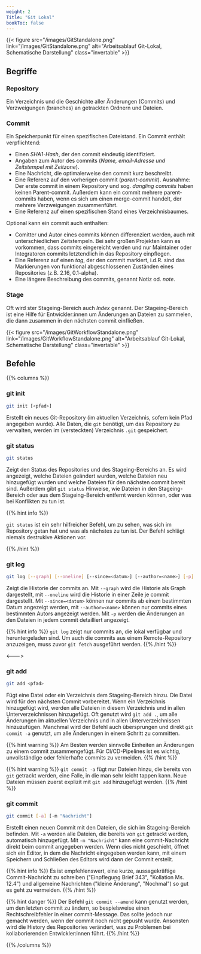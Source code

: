 ```yaml
---
weight: 2
Title: "Git Lokal"
bookToc: false
---
```


{{< figure src="/images/GitStandalone.png" link="/images/GitStandalone.png" alt="Arbeitsablauf Git-Lokal, Schematische Darstellung" class="invertable" >}}

## Begriffe

### Repository

Ein Verzeichnis und die Geschichte aller Änderungen (Commits) und Verzweigungen (branches) an getrackten Ordnern und Dateien.

### Commit

Ein Speicherpunkt für einen spezifischen Dateistand. Ein Commit enthält verpflichtend:

- Einen *SHA1-Hash*, der den commit eindeutig identifiziert.
- Angaben zum Autor des commits (*Name, email-Adresse und Zeitstempel mit Zeitzone*).
- Eine Nachricht, die optimalerweise den commit kurz beschreibt.
- Eine Referenz auf den vorherigen commit (*parent-commit*). Ausnahme: Der erste commit in einem Repository und sog. *dangling commits* haben keinen Parent-commit. Außerdem kann ein commit mehrere parent-commits haben, wenn es sich um einen merge-commit handelt, der mehrere Verzweigungen zusammenführt.
- Eine Referenz auf einen spezifischen Stand eines Verzeichnisbaumes.

Optional kann ein commit auch enthalten:

- Comitter und Autor eines commits können differenziert werden, auch mit unterschiedlichen Zeitstempeln. Bei sehr großen Projekten kann es vorkommen, dass commits eingereicht werden und nur Maintainer oder Integratoren commits letztendlich in das Repository einpflegen.
- Eine Referenz auf einen *tag*, der den commit markiert, i.d.R. sind das Markierungen von funktional abgeschlossenen Zuständen eines Repositories (z.B. 2.16, 0.1-alpha).
- Eine längere Beschreibung des commits, genannt Notiz od. *note*.

### Stage

Oft wird ster Stageing-Bereich auch *Index* genannt. Der Stageing-Bereich ist eine Hilfe für Entwickler:innen um Änderungen an Dateien zu sammelen, die dann zusammen in den nächsten commit einfließen.

{{< figure src="/images/GitWorkflowStandalone.png" link="/images/GitWorkflowStandalone.png" alt="Arbeitsablauf Git-Lokal, Schematische Darstellung" class="invertable" >}}

## Befehle

{{% columns %}}

### git init

```bash
git init [<pfad>]
```

Erstellt ein neues Git-Repository (im aktuellen Verzeichnis, sofern kein Pfad angegeben wurde).
Alle Daten, die `git` benötigt, um das Repository zu verwalten, werden im (versteckten) Verzeichnis `.git` gespeichert.

### git status

```bash
git status
```

Zeigt den Status des Repositories und des Stageing-Bereichs an. Es wird angezeigt, welche Dateien geändert wurden, welche Dateien neu hinzugefügt wurden und welche Dateien für den nächsten commit bereit sind. Außerdem gibt `git status` Hinweise, wie Dateien in den Stageing-Bereich oder aus dem Stageing-Bereich entfernt werden können, oder was bei Konflikten zu tun ist.

{{% hint info %}}

`git status` ist ein sehr hilfreicher Befehl, um zu sehen, was sich im Repository getan hat und was als nächstes zu tun ist. Der Befehl schlägt niemals destrukive Aktionen vor.

{{% /hint %}}


### git log

```bash
git log [--graph] [--oneline] [--since=<datum>] [--author=<name>] [-p]
```

Zeigt die Historie der commits an. Mit `--graph` wird die Historie als Graph dargestellt, mit `--oneline` wird die Historie in einer Zeile je commit dargestellt. Mit `--since=<datum>` können nur commits ab einem bestimmten Datum angezeigt werden, mit `--author=<name>` können nur commits eines bestimmten Autors angezeigt werden. Mit `-p` werden die Änderungen an den Dateien in jedem commit detailliert angezeigt.

{{% hint info %}}
`git log` zeigt nur commits an, die lokal verfügbar und heruntergeladen sind. Um auch die commits aus einem Remote-Repository anzuzeigen, muss zuvor `git fetch` ausgeführt werden.
{{% /hint %}}


<--->



### git add

```bash
git add <pfad>
```

Fügt eine Datei oder ein Verzeichnis dem Stageing-Bereich hinzu. Die Datei wird für den nächsten Commit vorbereitet. Wenn ein Verzeichnis hinzugefügt wird, werden alle Dateien in diesem Verzeichnis und in allen Unterverzeichnissen hinzugefügt. Oft genutzt wird `git add .`, um alle Änderungen im aktuellen Verzeichnis und in allen Unterverzeichnissen hinzuzufügen. Manchmal wird der Befehl auch übersprungen und direkt `git commit -a` genutzt, um alle Änderungen in einem Schritt zu committen.

{{% hint warning %}}
Am Besten werden sinnvolle Einheiten an Änderungen zu einem commit zusammengefügt. Für CI/CD-Pipelines ist es wichtig, unvollständige oder fehlerhafte commits zu vermeiden.
{{% /hint %}}

{{% hint warning %}}
`git commit -a` fügt nur Dateien hinzu, die bereits von `git` getrackt werden, eine Falle, in die man sehr leicht tappen kann. Neue Dateien müssen zuerst explizit mit `git add` hinzugefügt werden.
{{% /hint %}}


### git commit

```bash
git commit [-a] [-m "Nachricht"]
```

Erstellt einen neuen Commit mit den Dateien, die sich im Stageing-Bereich befinden. Mit `-a` werden alle Dateien, die bereits von `git` getrackt werden, automatisch hinzugefügt. Mit `-m "Nachricht"` kann eine commit-Nachricht direkt beim commit angegeben werden. Wenn dies nicht geschieht, öffnet sich ein Editor, in dem die Nachricht eingegeben werden kann, mit einem Speichern und Schließen des Editors wird dann der Commit erstellt.

{{% hint info %}}
Es ist empfehlenswert, eine kurze, aussagekräftige Commit-Nachricht zu schreiben ("Einpflegung Brief 343", "Kollation Ms. 12.4") und allgemeine Nachrichten ("kleine Änderung", "Nochmal") so gut es geht zu vermeiden.
{{% /hint %}}

{{% hint danger %}}
Der Befehl `git commit --amend` kann genutzt werden, um den letzten commit zu ändern, so bespielsweise einen Rechtschreibfehler in einer commit-Message. Das sollte jedoch nur gemacht werden, wenn der commit noch nicht gepusht wurde. Ansonsten wird die History des Repositories verändert, was zu Problemen bei kollaborierenden Entwickler:innen führt.
{{% /hint %}}

{{% /columns %}}
